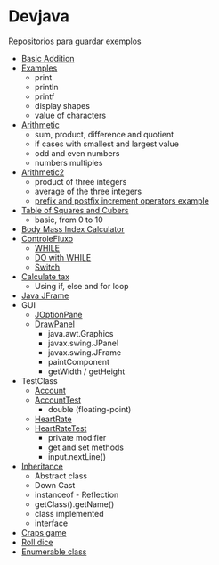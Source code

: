 # Devjava
Repositorios para guardar exemplos

* [Basic Addition](https://github.com/RenanBa/Devjava/blob/master/Matematica/Addition.java)
* [Examples](https://github.com/RenanBa/Devjava/blob/master/Matematica/Exercicios/ChapterTwo/Exemplos.java)
  - print
  - println
  - printf
  - display shapes
  - value of characters
* [Arithmetic](https://github.com/RenanBa/Devjava/blob/master/Matematica/Exercicios/ChapterTwo/Arithmetic.java)
  - sum, product, difference and quotient
  - if cases with smallest and largest value
  - odd and even numbers
  - numbers multiples
* [Arithmetic2](https://github.com/RenanBa/Devjava/blob/master/Matematica/Exercicios/ChapterTwo/ArithmeticSmallestAndLargest.java)
  - product of three integers
  - average of the three integers
  - [prefix and postfix increment operators example](https://github.com/RenanBa/Devjava/blob/master/Matematica/Exercicios/ChapterFour/Increment.java)
* [Table of Squares and Cubers](https://github.com/RenanBa/Devjava/blob/master/Matematica/Exercicios/ChapterTwo/TableSquareCube.java)
  - basic, from 0 to 10
* [Body Mass Index Calculator](https://github.com/RenanBa/Devjava/blob/master/Matematica/Exercicios/ChapterTwo/BodyMassIndexCalculator.java)
* [ControleFluxo](https://github.com/RenanBa/Devjava/tree/master/ControleFluxo)
  - [WHILE](https://github.com/RenanBa/Devjava/blob/master/ControleFluxo/ControleFluxoWhile.java)
  - [DO with WHILE](https://github.com/RenanBa/Devjava/blob/master/ControleFluxo/ControleFluxoDoWhile.java)
  - [Switch](https://github.com/RenanBa/Devjava/blob/master/ControleFluxo/ControleFluxoSwitch.java)
* [Calculate tax](https://github.com/RenanBa/Devjava/blob/master/IFeELSE.java)
  - Using if, else and for loop
* [Java JFrame](https://github.com/RenanBa/Devjava/blob/master/CreationWindowJavaJFrame.java)
* GUI
  - [JOptionPane](https://github.com/RenanBa/Devjava/blob/master/GUI/NameDialog.java)
  - [DrawPanel](https://github.com/RenanBa/Devjava/tree/master/GUI/drawing)
    - java.awt.Graphics
    - javax.swing.JPanel
    - javax.swing.JFrame
    - paintComponent
    - getWidth / getHeight
* TestClass
  - [Account](https://github.com/RenanBa/Devjava/blob/master/TestClass/Account.java)
  - [AccountTest](https://github.com/RenanBa/Devjava/blob/master/TestClass/AccountTest.java)
    - double (floating-point)
  - [HeartRate](https://github.com/RenanBa/Devjava/blob/master/TestClass/HeartRate.java)
  - [HeartRateTest](https://github.com/RenanBa/Devjava/blob/master/TestClass/HeartRateTest.java)
    - private modifier
    - get and set methods
    - input.nextLine()
* [Inheritance](https://github.com/RenanBa/Devjava/tree/master/Inheritance)
  - Abstract class
  - Down Cast
  - instanceof - Reflection
  - getClass().getName()
  - class implemented
  - interface
* [Craps game](https://github.com/RenanBa/Devjava/blob/master/Matematica/Exercicios/Craps.java)
* [Roll dice](https://github.com/RenanBa/Devjava/blob/master/Matematica/Exercicios/RollDie.java)
* [Enumerable class](https://github.com/RenanBa/Devjava/tree/master/TestClass/ChapterEight)
